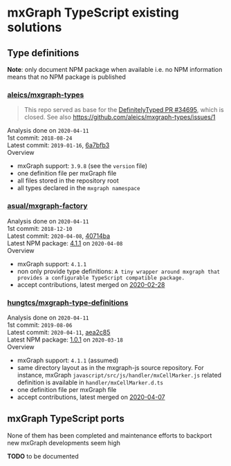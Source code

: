 # mxGraph TypeScript existing solutions

## Type definitions

**Note**: only document NPM package when available i.e. no NPM information means that no NPM package is published

### <a name="aleics"></a> [aleics/mxgraph-types](https://github.com/aleics/mxgraph-types)

> This repo served as base for the [DefinitelyTyped PR #34695](https://github.com/DefinitelyTyped/DefinitelyTyped/pull/34695),
  which is closed. See also https://github.com/aleics/mxgraph-types/issues/1

Analysis done on `2020-04-11`  
1st commit: `2018-08-24`  
Latest commit: `2019-01-16`, [6a7bfb3](https://github.com/aleics/mxgraph-types/commit/6a7bfb3f6a8ac33d4c83ddbee2c2f8e946834b12)  
Overview
- mxGraph support: `3.9.8` (see the `version` file)
- one definition file per mxGraph file
- all files stored in the repository root
- all types declared in the `mxgraph namespace`


### [asual/mxgraph-factory](https://github.com/asual/mxgraph-factory)

Analysis done on `2020-04-11`  
1st commit: `2018-12-10`  
Latest commit: `2020-04-08`, [40714ba](https://github.com/asual/mxgraph-factory/commit/40714bad98906c3ae3d0e02ff2d312e88ec73177)  
Latest NPM package: [4.1.1](https://www.npmjs.com/package/mxgraph-factory) on `2020-04-08`   
Overview
- mxGraph support: `4.1.1`
- non only provide type definitions: `A tiny wrapper around mxgraph that provides a configurable TypeScript compatible package.`
- accept contributions, latest merged on [2020-02-28](https://github.com/asual/mxgraph-factory/pull/7) 

### <a name="hungtcs"></a> [hungtcs/mxgraph-type-definitions]( https://github.com/hungtcs/mxgraph-type-definitions)

Analysis done on `2020-04-11`  
1st commit: `2019-08-06`  
Latest commit: `2020-04-11`, [aea2c85](https://github.com/hungtcs/mxgraph-type-definitions/commit/aea2c85674c2307b29aa703cf63b84189dfb4d1d)  
Latest NPM package: [1.0.1](https://www.npmjs.com/package/mxgraph-type-definitions) on `2020-03-18`   
Overview
- mxGraph support: `4.1.1` (assumed)
- same directory layout as in the mxgraph-js source repository. For instance, mxGraph `javascript/src/js/handler/mxCellMarker.js`
related definition is available in `handler/mxCellMarker.d.ts`
- one definition file per mxGraph file
- accept contributions, latest merged on [2020-04-07](https://github.com/hungtcs/mxgraph-type-definitions/pull/2)



## mxGraph TypeScript ports

None of them has been completed and maintenance efforts to backport new mxGraph developments seem high

**TODO** to be documented